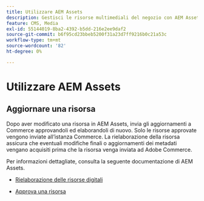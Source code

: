 ```yaml
---
title: Utilizzare AEM Assets
description: Gestisci le risorse multimediali del negozio con AEM Assets.
feature: CMS, Media
exl-id: 55144019-8ba2-4392-b5dd-216e2ee9daf2
source-git-commit: b6f95cd23bbeb5200f31a23d7ff9216b0c21a53c
workflow-type: tm+mt
source-wordcount: '82'
ht-degree: 0%

---
```


# Utilizzare AEM Assets

<!--In ACAP-844, this topic was linked to from the Commerce Admin products images and videos when the Assets integration is enabled. If the URL to the topic changes, be sure to add a redirect.-->

## Aggiornare una risorsa

Dopo aver modificato una risorsa in AEM Assets, invia gli aggiornamenti a Commerce approvandoli ed elaborandoli di nuovo. Solo le risorse approvate vengono inviate all’istanza Commerce. La rielaborazione della risorsa assicura che eventuali modifiche finali o aggiornamenti dei metadati vengano acquisiti prima che la risorsa venga inviata ad Adobe Commerce.

Per informazioni dettagliate, consulta la seguente documentazione di AEM Assets.

- [Rielaborazione delle risorse digitali](https://experienceleague.adobe.com/en/docs/experience-manager-cloud-service/content/assets/manage/reprocessing)

- [Approva una risorsa](https://experienceleague.adobe.com/en/docs/experience-manager-cloud-service/content/assets/dynamicmedia/dynamic-media-open-apis/approve-assets)
